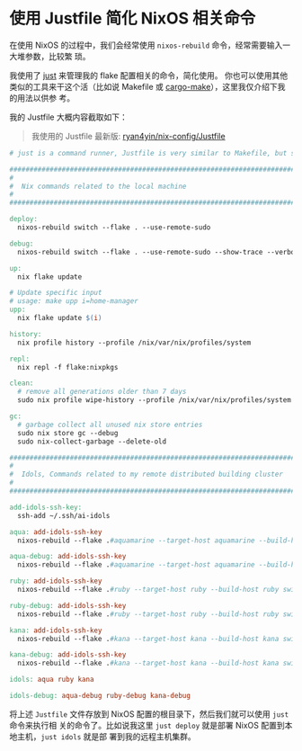 # 使用 Justfile 简化 NixOS 相关命令

在使用 NixOS 的过程中，我们会经常使用 `nixos-rebuild` 命令，经常需要输入一大堆参数，比较繁
琐。

我使用了 [just](https://github.com/casey/just) 来管理我的 flake 配置相关的命令，简化使用。
你也可以使用其他类似的工具来干这个活（比如说 Makefile 或
[cargo-make](https://github.com/sagiegurari/cargo-make)），这里我仅介绍下我的用法以供参
考。

我的 Justfile 大概内容截取如下：

> 我使用的 Justfile 最新版:
> [ryan4yin/nix-config/Justfile](https://github.com/ryan4yin/nix-config/blob/main/Justfile)

```Makefile
# just is a command runner, Justfile is very similar to Makefile, but simpler.

############################################################################
#
#  Nix commands related to the local machine
#
############################################################################

deploy:
  nixos-rebuild switch --flake . --use-remote-sudo

debug:
  nixos-rebuild switch --flake . --use-remote-sudo --show-trace --verbose

up:
  nix flake update

# Update specific input
# usage: make upp i=home-manager
upp:
  nix flake update $(i)

history:
  nix profile history --profile /nix/var/nix/profiles/system

repl:
  nix repl -f flake:nixpkgs

clean:
  # remove all generations older than 7 days
  sudo nix profile wipe-history --profile /nix/var/nix/profiles/system  --older-than 7d

gc:
  # garbage collect all unused nix store entries
  sudo nix store gc --debug
  sudo nix-collect-garbage --delete-old

############################################################################
#
#  Idols, Commands related to my remote distributed building cluster
#
############################################################################

add-idols-ssh-key:
  ssh-add ~/.ssh/ai-idols

aqua: add-idols-ssh-key
  nixos-rebuild --flake .#aquamarine --target-host aquamarine --build-host aquamarine switch --use-remote-sudo

aqua-debug: add-idols-ssh-key
  nixos-rebuild --flake .#aquamarine --target-host aquamarine --build-host aquamarine switch --use-remote-sudo --show-trace --verbose

ruby: add-idols-ssh-key
  nixos-rebuild --flake .#ruby --target-host ruby --build-host ruby switch --use-remote-sudo

ruby-debug: add-idols-ssh-key
  nixos-rebuild --flake .#ruby --target-host ruby --build-host ruby switch --use-remote-sudo --show-trace --verbose

kana: add-idols-ssh-key
  nixos-rebuild --flake .#kana --target-host kana --build-host kana switch --use-remote-sudo

kana-debug: add-idols-ssh-key
  nixos-rebuild --flake .#kana --target-host kana --build-host kana switch --use-remote-sudo --show-trace --verbose

idols: aqua ruby kana

idols-debug: aqua-debug ruby-debug kana-debug
```

将上述 `Justfile` 文件存放到 NixOS 配置的根目录下，然后我们就可以使用 `just` 命令来执行相
关的命令了。比如说我这里 `just deploy` 就是部署 NixOS 配置到本地主机，`just idols` 就是部
署到我的远程主机集群。
